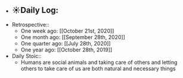 - ☀️Daily Log:
    -
- Retrospective::
    - One week ago: [[October 21st, 2020]]
    - One month ago: [[September 28th, 2020]]
    - One quarter ago: [[July 28th, 2020]]
    - One year ago: [[October 28th, 2019]]
- Daily Stoic::
    - Humans are social animals and taking care of others and letting others to take care of us are both natural and necessary things
